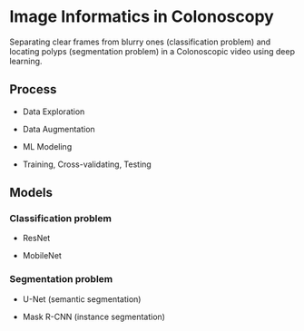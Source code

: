# Image Informatics in Colonoscopy

Separating clear frames from blurry ones (classification problem) and locating polyps (segmentation problem) in a Colonoscopic video using deep learning.

## Process

- Data Exploration

- Data Augmentation

- ML Modeling

- Training, Cross-validating, Testing

## Models

### Classification problem

- ResNet

- MobileNet

### Segmentation problem

- U-Net (semantic segmentation)

- Mask R-CNN (instance segmentation)